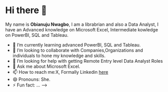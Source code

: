 # Hi there 👋
My name is **Obianuju Nwagbo**, I am a librabrian and also a Data Analyst, I have an Advanced knowledge on Microsoft Excel, Intermediate kowledge on PowerBI, SQL and Tableau.

- 🌱 I’m currently learning advanced PowerBI, SQL and Tableau.
- 👯 I’m looking to collaborate with Companies,Organizations and individuals to hone my knowledge and skills.
- 🤔 I’m looking for help with getting  Remote Entry level Data Analyst Roles
- 💬 Ask me about Microsoft Excel.
- 📫 How to reach me:X, Formally Linkedin [here](https://www.linkedin.com/in/amarachukwu-nwagbo-2b9915214?lipi=urn%3Ali%3Apage%3Ad_flagship3_profile_view_base_contact_details%3Byp9Ho0QLTmW6YP3f5UKuXA%3D%3D) 
- 😄 Pronouns: She.
- ⚡ Fun fact: ...
-->
